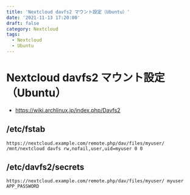 ```yaml
---
title: 'Nextcloud davfs2 マウント設定（Ubuntu）'
date: '2021-11-13 17:20:00'
draft: false
category: Nextcloud
tags:
  - Nextcloud
  - Ubuntu
---
```

# Nextcloud davfs2 マウント設定（Ubuntu）

- <https://wiki.archlinux.jp/index.php/Davfs2>

## /etc/fstab

```fstab
https://nextcloud.example.com/remote.php/dav/files/myuser/ /mnt/nextcloud davfs rw,nofail,user,uid=myuser 0 0
```

## /etc/davfs2/secrets

```plain
https://nextcloud.example.com/remote.php/dav/files/myuser/ myuser APP_PASSWORD
```
